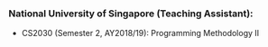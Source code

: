 ### National University of Singapore (Teaching Assistant):

- CS2030 (Semester 2, AY2018/19): Programming Methodology II
